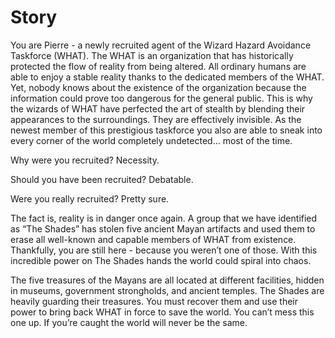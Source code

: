 # Story
You are Pierre - a newly recruited agent of the Wizard Hazard Avoidance Taskforce (WHAT). The WHAT is an organization that has historically protected the flow of reality from being altered. All ordinary humans are able to enjoy a stable reality thanks to the dedicated members of the WHAT. Yet, nobody knows about the existence of the organization because the information could prove too dangerous for the general public. This is why the wizards of WHAT have perfected the art of stealth by blending their appearances to the surroundings. They are effectively invisible. As the newest member of this prestigious taskforce you also are able to sneak into every corner of the world completely undetected… most of the time.

Why were you recruited? Necessity.

Should you have been recruited? Debatable.

Were you really recruited? Pretty sure.

The fact is, reality is in danger once again. A group that we have identified as “The Shades” has stolen five ancient Mayan artifacts and used them to erase all well-known and capable members of WHAT from existence. Thankfully, you are still here - because you weren’t one of those. With this incredible power on The Shades hands the world could spiral into chaos. 

The five treasures of the Mayans are all located at different facilities, hidden in museums, government strongholds, and ancient temples. The Shades are heavily guarding their treasures. You must recover them and use their power to bring back WHAT in force to save the world. You can’t mess this one up. If you’re caught the world will never be the same.